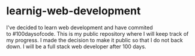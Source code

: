 # learnig-web-development
I've decided to learn web development and have commited to #100daysofcode. This is my public repository where I will keep track of my progress. I made the decision to make it public so that I do not back down. I will be a full stack web developer after 100 days.
